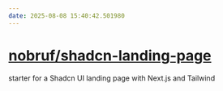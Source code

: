 ```yaml
---
date: 2025-08-08 15:40:42.501980
---
```


# [nobruf/shadcn-landing-page](https://github.com/nobruf/shadcn-landing-page)

starter for a Shadcn UI landing page with Next.js and Tailwind